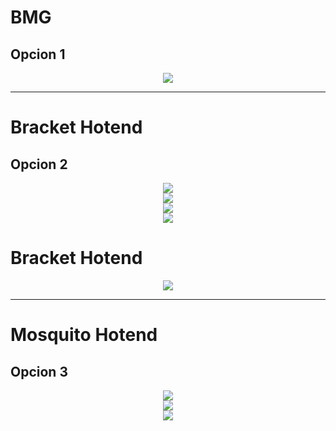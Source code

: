 
# BMG

## Opcion 1

<div align="middle"><img src="/Piezas%203d/Extrusor/BMG/Opcion%201/Esquema.png"></div>

***

# Bracket Hotend

## Opcion 2

<div align="middle"><img src="/Piezas%203d/Extrusor/BMG/Opcion%202/Imagenes/Ender_carriage_E3D_BMG_10.jpg"></div>
<div align="middle"><img src="/Piezas%203d/Extrusor/BMG/Opcion%202/Imagenes/Ender_carriage_E3D_BMG_09.jpg"></div>
<div align="middle"><img src="/Piezas%203d/Extrusor/BMG/Opcion%202/Imagenes/Ender_carriage_E3D_BMG_08.jpg"></div>
<div align="middle"><img src="/Piezas%203d/Extrusor/BMG/Opcion%202/Imagenes/Ender_carriage_E3D_BMG_07.jpg"></div>


# Bracket Hotend

<div align="middle"><img src="/Imagenes/Extrusor/Bracket_Hotend.png"></div>

***

# Mosquito Hotend

## Opcion 3

<div align="middle"><img src="/Piezas 3d/Extrusor/Mosquito Hotend/Imagenes/1.png"></div>
<div align="middle"><img src="/Piezas 3d/Extrusor/Mosquito Hotend/Imagenes/2.png"></div>
<div align="middle"><img src="/Piezas 3d/Extrusor/Mosquito Hotend/Imagenes/3.png"></div>
